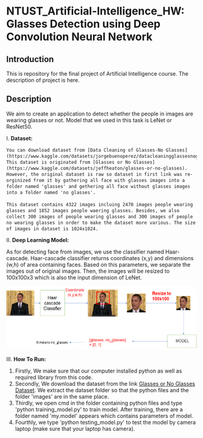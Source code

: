 # NTUST_Artificial-Intelligence_HW: Glasses Detection using Deep Convolution Neural Network

## Introduction

This is repository for the final project of Artificial Intelligence course. The description of project is here.

## Description

We aim to create an application to detect whether the people in images are wearing glasses or not. Model that we used in this task is LeNet or ResNet50. 

I. <strong>Dataset:</strong>

	You can download dataset from [Data Cleaning of Glasses-No Glasses](https://www.kaggle.com/datasets/jorgebuenoperez/datacleaningglassesnoglasses). This dataset is originated from [Glasses or No Glasses](https://www.kaggle.com/datasets/jeffheaton/glasses-or-no-glasses). However, the original dataset is raw so dataset in first link was re-orginized from it by gathering all face with glasses images into a folder named 'glasses' and gethering all face without glasses images into a folder named 'no glasses'. 

	This dataset contains 4322 images incluing 2470 images people wearing glasses and 1852 images people waering glasses. Besides, we also collect 300 images of people wearing glasses and 300 images of people no wearing glasses in order to make the dataset more various. The size of images in dataset is 1024x1024.

II. <strong>Deep Learning Model:</strong>

As for detecting face from images, we use the classifier named Haar-cascade. Haar-cascade classifier returns coordinates (x,y) and dimensions (w,h) of area containing faces. Based on this parameters, we separate the images out of original images. Then, the images will be resized to 100x100x3 which is also the input dimension of LeNet.

<img src="Architecture.PNG" alt="1" width = auto height = auto>

III. <strong>How To Run: </strong>

  1. Firstly, We make sure that our computer installed python as well as required library from this code. 
  2. Secondly, We download the dataset from the link [Glasses or No Glasses Dataset](https://www.kaggle.com/datasets/jorgebuenoperez/datacleaningglassesnoglasses). We extract the dataset folder so that the python files and the folder 'images' are in the same place.
  3. Thirdly, we open cmd in the folder containing python files and type 'python training_model.py' to train model. After training, there are a folder named 'my.model' appears which contains parameters of model.
  4. Fourthly, we type 'python testing_model.py' to test the model by camera laptop (make sure that your laptop has camera).
 